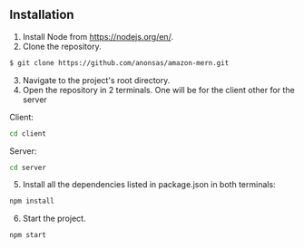 ## Installation

1. Install Node from https://nodejs.org/en/.
2. Clone the repository.

```bash
$ git clone https://github.com/anonsas/amazon-mern.git
```

3. Navigate to the project's root directory.
4. Open the repository in 2 terminals. One will be for the client other for the server

Client:

```bash
cd client
```

Server:

```bash
cd server
```

5. Install all the dependencies listed in package.json in both terminals:

```bash
npm install
```

6. Start the project.

```bash
npm start
```
